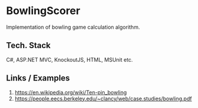# BowlingScorer

Implementation of bowling game calculation algorithm.

## Tech. Stack
C#, ASP.NET MVC, KnockoutJS, HTML, MSUnit etc.

## Links / Examples

1. https://en.wikipedia.org/wiki/Ten-pin_bowling
2. https://people.eecs.berkeley.edu/~clancy/web/case.studies/bowling.pdf
